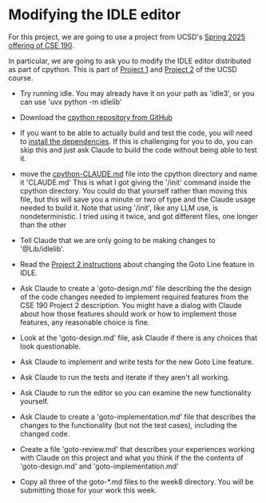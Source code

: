 # Modifying the IDLE editor

For this project, we are going to use a project from UCSD's [Spring 2025 offering of CSE 190](https://cse190largecodebases.github.io/sp25/).

In particular, we are going to ask you to modify the IDLE editor distributed as part of cpython. This is part of [Project 1](https://cse190largecodebases.github.io/sp25/projects/idle-dev-environment) and [Project 2](https://cse190largecodebases.github.io/sp25/projects/go-to-line-feature) of the UCSD course.

* Try running idle. You may already have it on your path as 'idle3', or you can use 'uvx python -m idlelib'

* Download the [cpython repository from GitHub](https://github.com/python/cpython)
* If you want to be able to actually build and test the code, you will need to [install the dependencies](https://devguide.python.org/getting-started/setup-building/#install-dependencies). If this is challenging for you to do, you can skip this and just ask Claude to build the code without being able to test it.
* move the [cpython-CLAUDE.md](cpython-CLAUDE.md) file into the cpython directory and name it 'CLAUDE.md' This is what I got giving the '/init' command inside the cpython directory. You could do that yourself rather than moving this file, but this will save you a minute or two of type and the Claude usage needed to build it. Note that using '/init', like any LLM use, is nondeterministic. I tried using it twice, and got different files, one longer than the other
* Tell Claude that we are only going to be making changes to '@Lib/idlelib'.
* Read the [Project 2 instructions](https://cse190largecodebases.github.io/sp25/projects/go-to-line-feature) about changing the Goto Line feature in IDLE.
* Ask Claude to create a 'goto-design.md' file describing the the design of the code changes needed to implement required features from the CSE 190 Project 2 description. You might have a dialog with Claude about how those features should work or how to implement those features, any reasonable choice is fine.
* Look at the 'goto-design.md' file, ask Claude if there is any choices that look questionable.
* Ask Claude to implement and write tests for the new Goto Line feature.
* Ask Claude to run the tests and iterate if they aren't all working.
* Ask Claude to run the editor so you can examine the new functionality yourself.
* Ask Claude to create a 'goto-implementation.md' file that describes the changes to the functionality (but not the test cases), including the changed code.
* Create a file 'goto-review.md' that describes your experiences working with Claude on this project and what you think if the the contents of 'goto-design.md' and  'goto-implementation.md'
* Copy all three of the goto-*.md files to the week8 directory. You will be submitting those for your work this week.
